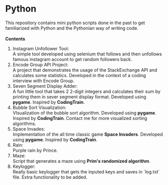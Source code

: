 # Python
This repository contains mini python scripts done in the past to get familiarized with Python and the Pythonian way of writing code.
<br>
<br>
<strong>Contents</strong>
<ol>
   <li>
      Instagram Unfollower Tool:
      <br>
      A simple tool developed using selenium that follows and then unfollows famous instagram account to get random followers back.
   </li>
   <li>
      Encode Group API Project:
      <br>
      A project that demonstrates the usage of the StackExchange API and calculates some statistics. Developed in the context of a coding interview with Encode Group.
   </li>
   <li>
      Seven Segment Display Adder:
      <br>
      A fun little tool that takes 2 2-digit integers and calculates their sum by printing them in sever segment display format. Developed using <strong>pygame</strong>. Inspired by <strong>CodingTrain</strong>.
   </li>
   <li>
      Bubble Sort Visualization:
      <br>
      VIsualization of the bubble sort algorithm. Developed using <strong>pygame</strong>. Inspired by <strong>CodingTrain</strong>. Contact me for more visualized sorting algorithms.
   </li>
   <li>
      Space Invades:
      <br>
      Implementation of the all time classic game <strong>Space Invaders</strong>. Developed using <strong>pygame</strong>. Inspired by <strong>CodingTrain</strong>.
   </li>
   <li>
      Rain:
      <br>
      Purple rain by Prince.
   </li>
   <li>
      Maze:
      <br>
      Script that generates a maze using <strong>Prim's randomized algorithm</strong>.
   </li>
   <li>
      Keylogger:
      <br>
      Really basic keylogger that gets the inputed keys and saves in `log.txt` file. Extra functionality to be added.
   </li>
 </ol>
